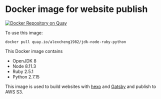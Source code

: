# Docker image for website publish

[![Docker Repository on Quay](https://quay.io/repository/alexcheng1982/jdk-node-ruby-python/status "Docker Repository on Quay")](https://quay.io/repository/alexcheng1982/jdk-node-ruby-python)

To use this image:

```
docker pull quay.io/alexcheng1982/jdk-node-ruby-python
```

This Docker image contains
* OpenJDK 8
* Node 8.11.3
* Ruby 2.5.1
* Python 2.7.15

This image is used to build websites with [hexo](https://hexo.io/) and [Gatsby](https://www.gatsbyjs.org/) and publish to AWS S3.
